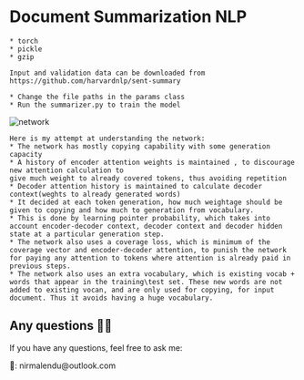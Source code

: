 # Document Summarization NLP

```Prerequistes
* torch
* pickle
* gzip
```

```Data
Input and validation data can be downloaded from https://github.com/harvardnlp/sent-summary 
```

```Steps
* Change the file paths in the params class
* Run the summarizer.py to train the model 
```

![network](https://user-images.githubusercontent.com/19767662/76513516-640f9600-6491-11ea-873b-ebd5ba2dc47a.png)
```Pointer Generator Network explained
Here is my attempt at understanding the network:
* The network has mostly copying capability with some generation capacity
* A history of encoder attention weights is maintained , to discourage new attention calculation to 
give much weight to already covered tokens, thus avoiding repetition
* Decoder attention history is maintained to calculate decoder context(weghts to already generated words)
* It decided at each token generation, how much weightage should be given to copying and how much to generation from vocabulary.
* This is done by learning pointer probability, which takes into account encoder-decoder context, decoder context and decoder hidden state at a particular generation step.
* The network also uses a coverage loss, which is minimum of the coverage vector and encoder-decoder attention, to punish the network for paying any attention to tokens where attention is already paid in previous steps.
* The network also uses an extra vocabulary, which is existing vocab + words that appear in the training\test set. These new words are not added to existing vocan, and are only used for copying, for input document. Thus it avoids having a huge vocabulary.
```

## Any questions 👨‍💻
<p> If you have any questions, feel free to ask me: </p>
<p>📧: nirmalendu@outlook.com<p>
